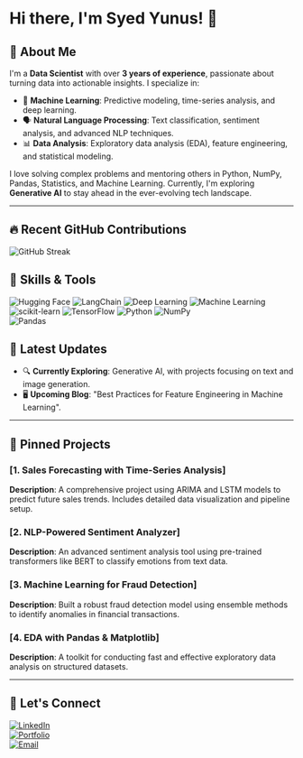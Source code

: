 # Hi there, I'm Syed Yunus! 👋

## 🌟 About Me
I'm a **Data Scientist** with over **3 years of experience**, passionate about turning data into actionable insights. I specialize in:
- 🧠 **Machine Learning**: Predictive modeling, time-series analysis, and deep learning.
- 🗣️ **Natural Language Processing**: Text classification, sentiment analysis, and advanced NLP techniques.
- 📊 **Data Analysis**: Exploratory data analysis (EDA), feature engineering, and statistical modeling.

I love solving complex problems and mentoring others in Python, NumPy, Pandas, Statistics, and Machine Learning. Currently, I'm exploring **Generative AI** to stay ahead in the ever-evolving tech landscape.

---
## 🔥 Recent GitHub Contributions
![GitHub Streak](https://github-readme-stats.vercel.app/api?username=syedyunus2018&show_icons=true&theme=radical&hide_border=true)

## 🔧 Skills & Tools
![Hugging Face](https://img.shields.io/badge/Hugging%20Face-FF4F00?style=for-the-badge&logo=HuggingFace&logoColor=white)  ![LangChain](https://img.shields.io/badge/LangChain-4A90E2?style=for-the-badge&logo=LangChain&logoColor=white) ![Deep Learning](https://img.shields.io/badge/Deep%20Learning-000080?style=for-the-badge&logo=PyTorch&logoColor=white)   ![Machine Learning](https://img.shields.io/badge/Machine%20Learning-FFD700?style=for-the-badge&logo=TensorFlow&logoColor=white) ![scikit-learn](https://img.shields.io/badge/scikit--learn-F7931E?style=for-the-badge&logo=scikit-learn&logoColor=white) ![TensorFlow](https://img.shields.io/badge/TensorFlow-FF6F00?style=for-the-badge&logo=tensorflow&logoColor=white) 
![Python](https://img.shields.io/badge/Python-3670A0?style=for-the-badge&logo=python&logoColor=ffdd54)  ![NumPy](https://img.shields.io/badge/NumPy-013243?style=for-the-badge&logo=NumPy&logoColor=white)  
![Pandas](https://img.shields.io/badge/Pandas-150458?style=for-the-badge&logo=pandas&logoColor=white)  
 





## 🚀 Latest Updates
- 🔍 **Currently Exploring**: Generative AI, with projects focusing on text and image generation.
- 🖥️ **Upcoming Blog**: "Best Practices for Feature Engineering in Machine Learning".

---
## 📌 Pinned Projects

### [1. Sales Forecasting with Time-Series Analysis]
**Description**: A comprehensive project using ARIMA and LSTM models to predict future sales trends. Includes detailed data visualization and pipeline setup.

### [2. NLP-Powered Sentiment Analyzer]
**Description**: An advanced sentiment analysis tool using pre-trained transformers like BERT to classify emotions from text data.

### [3. Machine Learning for Fraud Detection]
**Description**: Built a robust fraud detection model using ensemble methods to identify anomalies in financial transactions.

### [4. EDA with Pandas & Matplotlib]
**Description**: A toolkit for conducting fast and effective exploratory data analysis on structured datasets.

---


## 🌱 Let's Connect
[![LinkedIn](https://img.shields.io/badge/LinkedIn-0A66C2?style=for-the-badge&logo=linkedin&logoColor=white)](https://www.linkedin.com/syedyunusds)  
[![Portfolio](https://img.shields.io/badge/Portfolio-000?style=for-the-badge&logo=portfolio&logoColor=white)]()  
[![Email](https://img.shields.io/badge/Email-EA4335?style=for-the-badge&logo=gmail&logoColor=white)](mailto:syedyunusds@gmail.com)
